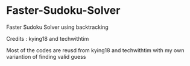 # Faster-Sudoku-Solver
Faster Sudoku Solver using backtracking

Credits : kying18 and techwithtim

Most of the codes are reusd from kying18 and techwithtim with my own variantion of finding valid guess
